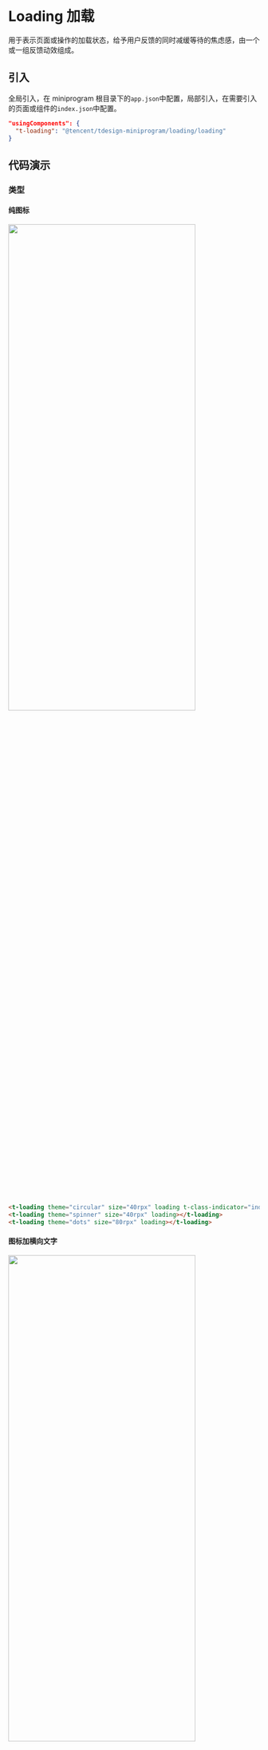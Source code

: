 # Loading 加载

用于表示页面或操作的加载状态，给予用户反馈的同时减缓等待的焦虑感，由一个或一组反馈动效组成。

## 引入

全局引入，在 miniprogram 根目录下的`app.json`中配置，局部引入，在需要引入的页面或组件的`index.json`中配置。

```json
"usingComponents": {
  "t-loading": "@tencent/tdesign-miniprogram/loading/loading"
}
```

## 代码演示

### 类型

#### 纯图标

<img src="https://tdesign.gtimg.com/miniprogram/readme/loading-1.png" width="375px" height="50%">

```html
<t-loading theme="circular" size="40rpx" loading t-class-indicator="indicator-blue"></t-loading>
<t-loading theme="spinner" size="40rpx" loading></t-loading>
<t-loading theme="dots" size="80rpx" loading></t-loading>
```

#### 图标加横向文字

<img src="https://tdesign.gtimg.com/miniprogram/readme/loading-2.png" width="375px" height="50%">

```html
<t-loading
  theme="circular"
  size="40rpx"
  loading
  text="加载中..."
  t-class-indicator="indicator-blue"
></t-loading>
<t-loading theme="spinner" size="40rpx" loading text="加载中..."></t-loading>
<t-loading theme="circular" size="40rpx" loading style="color: #0052d9">
  <span slot="text">加载中...</span>
</t-loading>
```

#### 图标加竖向文字

<img src="https://tdesign.gtimg.com/miniprogram/readme/loading-3.png" width="375px" height="50%">

```html
<t-loading
  class="loading-style"
  theme="circular"
  size="40rpx"
  loading
  text="加载中"
  t-class-indicator="indicator-blue"
  layout="vertical"
></t-loading>
<view class="demo-section__desc">纯文字</view>
<t-loading class="loading-style" indicator="{{false}}" text="加载中..." loading></t-loading>
<view class="demo-section__desc">加载失败</view>
<t-loading theme="error" class="loading-style" loading bind:reload="reloadPage"></t-loading>
```

#### 进度条加载

<img src="https://tdesign.gtimg.com/miniprogram/readme/loading-4.png" width="375px" height="50%">

```html
<t-loading theme="bar" progress="{{progress}}" loading="{{isLoading}}"></t-loading>
```

```js
Page({
  data: {
    progress: 100,
    isLoading: false,
    barLoadingTimeOut: null,
  },

  onLoad() {
    const timeout = setTimeout(() => {
      this.setData({ isLoading: false });
    }, 10000);
    this.setData({
      progress: -1,
      isLoading: true,
      barLoadingTimeOut: timeout,
    });
  },

  onUnload() {
    clearTimeout(this.data.barLoadingTimeOut);
  },
});
```

### 状态

延迟显示进度条加载

```html
<t-loading
  class="loading-style"
  theme="circular"
  size="40rpx"
  text="加载中..."
  loading
  delay="{{1000}}"
  t-class-indicator="indicator-blue"
></t-loading>
```

### 加载速度

加载速度可配置，加载一周的时间单位（毫秒）

```html
<t-loading
  theme="circular"
  size="52rpx"
  text="加载中..."
  loading
  t-class-text="text-l"
  t-class-indicator="indicator-blue"
  duration="{{duration}}"
></t-loading>
```

## API

### Loading Props

| 名称             | 类型          | 默认值     | 说明                                                                                                                                                     | 必传 |
| ---------------- | ------------- | ---------- | -------------------------------------------------------------------------------------------------------------------------------------------------------- | ---- |
| delay            | Number        | 0          | 延迟显示加载效果的时间，用于防止请求速度过快引起的加载闪烁，单位：毫秒                                                                                   | N    |
| duration         | Number        | 800        | 加载动画执行完成一次的时间，单位：毫秒                                                                                                                   | N    |
| external-classes | Array         | -          | 组件类名，分别用于设置加载组件外层元素，加载组件文本，加载组件指示符，加载指示符内侧同心圆等元素类名。`['t-class', 't-class-text', 't-class-indicator']` | N    |
| indicator        | Boolean       | true       | 是否显示加载指示符                                                                                                                                       | N    |
| layout           | String        | horizontal | 对齐方式。可选项：horizontal/vertical                                                                                                                    | N    |
| loading          | Boolean       | true       | 是否处于加载状态                                                                                                                                         | N    |
| pause            | Boolean       | false      | 是否暂停动画                                                                                                                                             | N    |
| progress         | Number        | -          | 加载进度                                                                                                                                                 | N    |
| reverse          | Boolean       | -          | 加载动画是否反向                                                                                                                                         | N    |
| size             | String        | '40rpx'    | 尺寸，示例：40rpx/20px                                                                                                                                   | N    |
| text             | String / Slot | -          | 加载提示文案                                                                                                                                             | N    |
| theme            | String        | circular   | 加载组件类型。可选项：circular/spinner/bar/error/dots                                                                                                    | N    |
